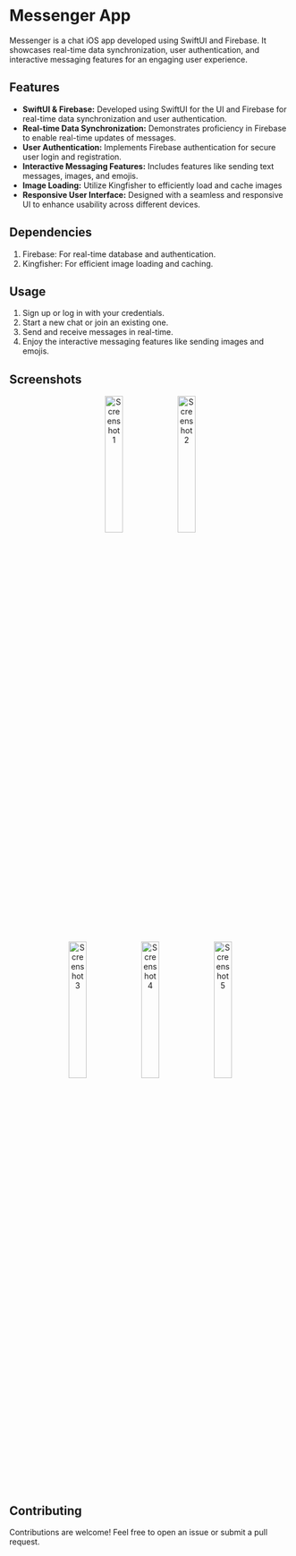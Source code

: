 # Messenger App

Messenger is a chat iOS app developed using SwiftUI and Firebase. It showcases real-time data synchronization, user authentication, and interactive messaging features for an engaging user experience.

## Features

- **SwiftUI & Firebase:** Developed using SwiftUI for the UI and Firebase for real-time data synchronization and user authentication.
- **Real-time Data Synchronization:** Demonstrates proficiency in Firebase to enable real-time updates of messages.
- **User Authentication:** Implements Firebase authentication for secure user login and registration.
- **Interactive Messaging Features:** Includes features like sending text messages, images, and emojis.
- **Image Loading:** Utilize Kingfisher to efficiently load and cache images
- **Responsive User Interface:** Designed with a seamless and responsive UI to enhance usability across different devices.

## Dependencies

1. Firebase: For real-time database and authentication.
2. Kingfisher: For efficient image loading and caching.

## Usage

1. Sign up or log in with your credentials.
2. Start a new chat or join an existing one.
3. Send and receive messages in real-time.
4. Enjoy the interactive messaging features like sending images and emojis.


## Screenshots

<div align="center">
  <img src="https://github.com/sashaTe/MessengerApp/assets/116722794/4af02bb0-6d00-45c1-925d-53b00d9c1fe1.png" alt="Screenshot 1" width="25%">
  <img src="https://github.com/sashaTe/MessengerApp/assets/116722794/51cf9e4e-ec1e-41a9-b38f-9f9883118b3a.png" alt="Screenshot 2" width="25%">
</div>

<div align="center">
  <img src="https://github.com/sashaTe/MessengerApp/assets/116722794/45bbe584-8d33-4a6f-b0d6-1a95a49b9352.png" alt="Screenshot 3" width="25%">
  <img src="https://github.com/sashaTe/MessengerApp/assets/116722794/8f2946b8-ee41-449d-9f46-2e97b8aaee0f.png" alt="Screenshot 4" width="25%">
  <img src="https://github.com/sashaTe/MessengerApp/assets/116722794/d295e6f0-98c9-417a-8172-a4dc1b8e07bf.png" alt="Screenshot 5" width="25%">
</div>

## Contributing

Contributions are welcome! Feel free to open an issue or submit a pull request.

